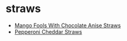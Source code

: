 # straws

 * [Mango Fools With Chocolate Anise Straws](index/m/mango-fools-with-chocolate-anise-straws-103339.json)
 * [Pepperoni Cheddar Straws](index/p/pepperoni-cheddar-straws-13534.json)
